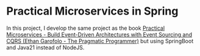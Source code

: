 # Practical Microservices in Spring
In this project, I develop the same project as the book [Practical Microservices - Build Event-Driven Architectures with Event Sourcing and CQRS (Ethan Garofolo - The Pragmatic Programmer)](https://pragprog.com/titles/egmicro/practical-microservices/) but using SpringBoot and Java21 instead of NodeJS.